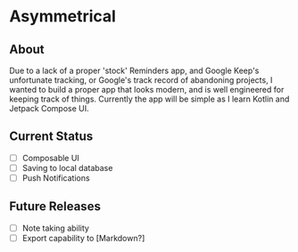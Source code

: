 # Asymmetrical

## About
Due to a lack of a proper 'stock' Reminders app, and Google Keep's unfortunate tracking, or Google's track record of abandoning projects, I wanted to build a proper app that looks modern, and is well engineered for keeping track of things. Currently the app will be simple as I learn Kotlin and Jetpack Compose UI. 

## Current Status
- [ ] Composable UI
- [ ] Saving to local database
- [ ] Push Notifications

## Future Releases
- [ ] Note taking ability
- [ ] Export capability to [Markdown?]
